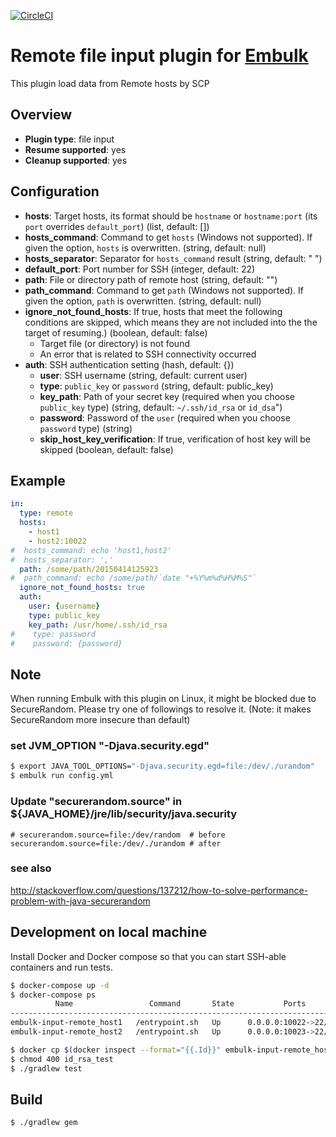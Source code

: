 [![CircleCI](https://circleci.com/gh/kamatama41/embulk-input-remote.svg?style=svg)](https://circleci.com/gh/kamatama41/embulk-input-remote)

# Remote file input plugin for [Embulk](https://github.com/embulk/embulk)

This plugin load data from Remote hosts by SCP

## Overview

* **Plugin type**: file input
* **Resume supported**: yes
* **Cleanup supported**: yes

## Configuration

- **hosts**: Target hosts, its format should be `hostname` or `hostname:port` (its `port` overrides `default_port`) (list, default: [])
- **hosts_command**: Command to get `hosts` (Windows not supported). If given the option, `hosts` is overwritten. (string, default: null)
- **hosts_separator**: Separator for `hosts_command` result (string, default: " ")
- **default_port**: Port number for SSH (integer, default: 22)
- **path**: File or directory path of remote host (string, default: "")
- **path_command**: Command to get `path` (Windows not supported). If given the option, `path` is overwritten. (string, default: null)
- **ignore_not_found_hosts**: If true, hosts that meet the following conditions are skipped, which means they are not included into the the target of resuming.) (boolean, default: false)
  - Target file (or directory) is not found
  - An error that is related to SSH connectivity occurred 
- **auth**: SSH authentication setting (hash, default: {})
    - **user**: SSH username (string, default: current user)
    - **type**: `public_key` or `password` (string, default: public_key)
    - **key_path**: Path of your secret key (required when you choose `public_key` type) (string, default: `~/.ssh/id_rsa` or `id_dsa`")
    - **password**: Password of the `user` (required when you choose `password` type) (string)
    - **skip_host_key_verification**: If true, verification of host key will be skipped (boolean, default: false)

## Example

```yaml
in:
  type: remote
  hosts:
    - host1
    - host2:10022
#  hosts_command: echo 'host1,host2'
#  hosts_separator: ','
  path: /some/path/20150414125923
#  path_command: echo /some/path/`date "+%Y%m%d%H%M%S"`
  ignore_not_found_hosts: true
  auth:
    user: {username}
    type: public_key
    key_path: /usr/home/.ssh/id_rsa
#    type: password
#    password: {password}
```

## Note
When running Embulk with this plugin on Linux, it might be blocked due to SecureRandom. Please try one of followings to resolve it.
(Note: it makes SecureRandom more insecure than default)

### set JVM_OPTION "-Djava.security.egd"

```bash
$ export JAVA_TOOL_OPTIONS="-Djava.security.egd=file:/dev/./urandom"
$ embulk run config.yml
```

### Update "securerandom.source" in ${JAVA_HOME}/jre/lib/security/java.security
```
# securerandom.source=file:/dev/random  # before
securerandom.source=file:/dev/./urandom # after
```

### see also

http://stackoverflow.com/questions/137212/how-to-solve-performance-problem-with-java-securerandom

## Development on local machine
Install Docker and Docker compose so that you can start SSH-able containers and run tests.

```sh
$ docker-compose up -d
$ docker-compose ps
          Name                 Command       State           Ports        
--------------------------------------------------------------------------
embulk-input-remote_host1   /entrypoint.sh   Up      0.0.0.0:10022->22/tcp
embulk-input-remote_host2   /entrypoint.sh   Up      0.0.0.0:10023->22/tcp

$ docker cp $(docker inspect --format="{{.Id}}" embulk-input-remote_host1):/home/ubuntu/.ssh/id_rsa_test .
$ chmod 400 id_rsa_test
$ ./gradlew test
```

## Build

```
$ ./gradlew gem
```
